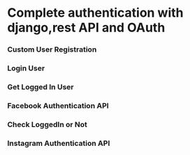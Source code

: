 # Complete authentication with django,rest API and OAuth
### Custom User Registration
### Login User 
### Get Logged In User
### Facebook Authentication API
### Check LoggedIn or Not
### Instagram Authentication API


